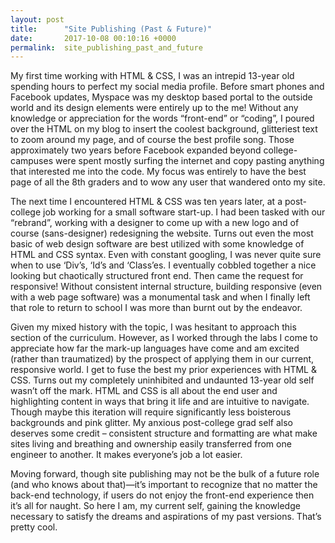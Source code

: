 ```yaml
---
layout: post
title:      "Site Publishing (Past & Future)"
date:       2017-10-08 00:10:16 +0000
permalink:  site_publishing_past_and_future
---
```



My first time working with HTML & CSS, I was an intrepid 13-year old spending hours to perfect my social media profile. Before smart phones and Facebook updates, Myspace was my desktop based portal to the outside world and its design elements were entirely up to the me! Without any knowledge or appreciation for the words “front-end” or “coding”, I poured over the HTML on my blog to insert the coolest background, glitteriest text to zoom around my page, and of course the best profile song. Those approximately two years before Facebook expanded beyond college-campuses were spent mostly surfing the internet and copy pasting anything that interested me into the code. My focus was entirely to have the best page of all the 8th graders and to wow any user that wandered onto my site. 

The next time I encountered HTML & CSS was ten years later, at a post-college job working for a small software start-up. I had been tasked with our “rebrand”, working with a designer to come up with a new logo and of course (sans-designer) redesigning the website. Turns out even the most basic of web design software are best utilized with some knowledge of HTML and CSS syntax. Even with constant googling, I was never quite sure when to use ‘Div’s, ‘Id’s and ‘Class’es. I eventually cobbled together a nice looking but chaotically structured front end. Then came the request for responsive! Without consistent internal structure, building responsive (even with a web page software) was a monumental task and when I finally left that role to return to school I was more than burnt out by the endeavor.

Given my mixed history with the topic, I was hesitant to approach this section of the curriculum. However, as I worked through the labs I come to appreciate how far the mark-up languages have come and am excited (rather than traumatized) by the prospect of applying them in our current, responsive world. I get to fuse the best my prior experiences with HTML & CSS. Turns out my completely uninhibited and undaunted 13-year old self wasn’t off the mark. HTML and CSS is all about the end user and highlighting content in ways that bring it life and are intuitive to navigate. Though maybe this iteration will require significantly less boisterous backgrounds and pink glitter. My anxious post-college grad self also deserves some credit – consistent structure and formatting are what make sites living and breathing and ownership easily transferred from one engineer to another. It makes everyone’s job a lot easier. 

Moving forward, though site publishing may not be the bulk of a future role (and who knows about that)—it’s important to recognize that no matter the back-end technology, if users do not enjoy the front-end experience then it’s all for naught. So here I am, my current self, gaining the knowledge necessary to satisfy the dreams and aspirations of my past versions. That’s pretty cool.

